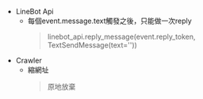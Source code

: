- LineBot Api
    - 每個event.message.text觸發之後，只能做一次reply
        > linebot_api.reply_message(event.reply_token, TextSendMessage(text=''))
- Crawler
    - 縮網址
        > 原地放棄